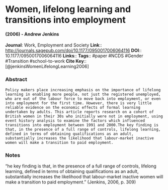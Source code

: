 # Women, lifelong learning and transitions into employment
#### (2006) - Andrew Jenkins
**Journal**: Work, Employment and Society
**Link**:: http://journals.sagepub.com/doi/10.1177/0950017006064116
**DOI**:: 10.1177/0950017006064116
**Links**:: 
**Tags**:: #paper #NCDS #Gender #Transition #school-to-work 
**Cite Key**:: [@jenkinsWomenLifelongLearning2006]

### Abstract

```
Policy makers place increasing emphasis on the importance of lifelong learning in enabling more people, not just the registered unemployed, who are out of the labour force to move back into employment, or even into employment for the first time. However, there is very little reliable evidence on the economic effects of formal learning undertaken by adults. This article reports research on a cohort of British women in their 30s who initially were not in employment, using event history analysis to examine the factors which influenced transitions into employment between 1991 and 2000.The key finding is that, in the presence of a full range of controls, lifelong learning, defined in terms of obtaining qualifications as an adult, substantially increases the likelihood that labour-market inactive women will make a transition to paid employment.
```

### Notes

“he key finding is that, in the presence of a full range of controls, lifelong learning, defined in terms of obtaining qualifications as an adult, substantially increases the likelihood that labour-market inactive women will make a transition to paid employment.” (Jenkins, 2006, p. 309)